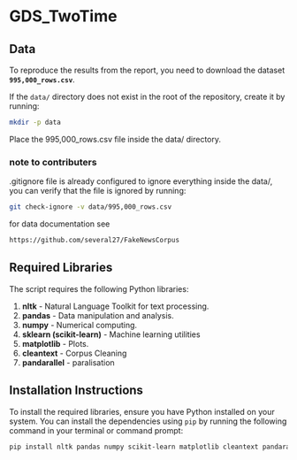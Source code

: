 # GDS_TwoTime

## Data

To reproduce the results from the report, you need to download the dataset **`995,000_rows.csv`**.

If the `data/` directory does not exist in the root of the repository, create it by running:

```sh
mkdir -p data
```
Place the 995,000_rows.csv file inside the data/ directory.

### note to contributers
.gitignore file is already configured to ignore everything inside the data/, you can verify that the file is ignored by running:
```sh
git check-ignore -v data/995,000_rows.csv
```
for data documentation see
```sh
https://github.com/several27/FakeNewsCorpus
```

## Required Libraries
The script requires the following Python libraries:

1. **nltk** - Natural Language Toolkit for text processing.
2. **pandas** - Data manipulation and analysis.
3. **numpy** - Numerical computing.
4. **sklearn (scikit-learn)** - Machine learning utilities
5. **matplotlib** - Plots.
6. **cleantext** - Corpus Cleaning
7. **pandarallel** - paralisation


## Installation Instructions
To install the required libraries, ensure you have Python installed on your system. You can install the dependencies using `pip` by running the following command in your terminal or command prompt:

```bash
pip install nltk pandas numpy scikit-learn matplotlib cleantext pandarallel
```


